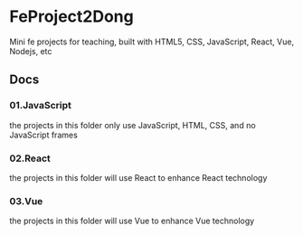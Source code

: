 # FeProject2Dong
Mini fe projects for teaching,  built with HTML5, CSS, JavaScript, React, Vue, Nodejs, etc

## Docs
### 01.JavaScript
the projects in this folder only use JavaScript, HTML, CSS, and no JavaScript frames

### 02.React
the projects in this folder will use React to enhance React technology

### 03.Vue
the projects in this folder will use Vue to enhance Vue technology
